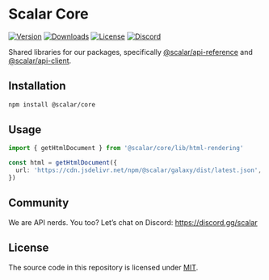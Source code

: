# Scalar Core

[![Version](https://img.shields.io/npm/v/%40scalar/core)](https://www.npmjs.com/package/@scalar/core)
[![Downloads](https://img.shields.io/npm/dm/%40scalar/core)](https://www.npmjs.com/package/@scalar/core)
[![License](https://img.shields.io/npm/l/%40scalar%2Fcore)](https://www.npmjs.com/package/@scalar/core)
[![Discord](https://img.shields.io/discord/1135330207960678410?style=flat&color=5865F2)](https://discord.gg/scalar)

Shared libraries for our packages, specifically [@scalar/api-reference](https://npmjs.com/@scalar/api-reference) and [@scalar/api-client](https://www.npmjs.com/package/@scalar/api-client).


## Installation

```bash
npm install @scalar/core
```

## Usage

```ts
import { getHtmlDocument } from '@scalar/core/lib/html-rendering'

const html = getHtmlDocument({
  url: 'https://cdn.jsdelivr.net/npm/@scalar/galaxy/dist/latest.json',
})
```

## Community

We are API nerds. You too? Let’s chat on Discord: <https://discord.gg/scalar>

## License

The source code in this repository is licensed under [MIT](https://github.com/scalar/scalar/blob/main/LICENSE).
